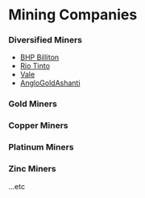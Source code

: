 Mining Companies
=====

### Diversified Miners
* [BHP Billiton](http://bhpbilliton.com)
* [Rio Tinto](http://riotinto.com)
* [Vale](http://vale.com)
* [AngloGoldAshanti](http://anglogoldashanti.com/)

### Gold Miners

### Copper Miners

### Platinum Miners

### Zinc Miners

...etc
